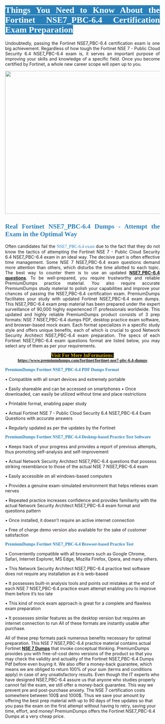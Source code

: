 <h1 style="text-align: justify;"><span style="color:#ffffff;"><span style="font-family:Georgia,serif;"><strong><span style="background-color:#2980b9;">Things You Need to Know About the Fortinet NSE7_PBC-6.4 Certification Exam Preparation</span></strong></span></span></h1>

<p style="text-align: justify;">Undoubtedly, passing the Fortinet NSE7_PBC-6.4 certification exam is one big achievement. Regardless of how tough the Fortinet NSE 7 - Public Cloud Security 6.4 NSE7_PBC-6.4 exam is, it serves an important purpose of improving your skills and knowledge of a specific field. Once you become certified by Fortinet, a whole new career scope will open up to you.</p>

<p style="text-align: center;"><a href="https://www.premiumdumps.com/fortinet/fortinet-nse7-pbc-6.4-dumps"><img alt="" src="https://i.imgur.com/KJGzbJ2.jpeg" style="width: 700px; height: 465px;" /></a></p>

<h2 style="text-align: justify;"><span style="color:#2980b9;"><span style="font-family:Georgia,serif;"><strong>Real Fortinet NSE7_PBC-6.4 Dumps - Attempt the Exam in the Optimal Way</strong></span></span></h2>

<p style="text-align: justify;">Often candidates fail the <span style="color:#2980b9;"><span style="font-family:Georgia,serif;">NSE7_PBC-6.4 exam<strong> </strong></span></span>due to the fact that they do not know the tactics of attempting the Fortinet NSE 7 - Public Cloud Security 6.4 NSE7_PBC-6.4 exam in an ideal way. The decisive part is often effective time management. Some NSE 7 NSE7_PBC-6.4 exam questions demand more attention than others, which disturbs the time allotted to each topic. The best way to counter them is to use an updated <strong><a href="https://www.premiumdumps.com/fortinet/fortinet-nse7-pbc-6.4-dumps">NSE7_PBC-6.4 questions</a></strong>. To be well-prepared, you require trustworthy and reliable PremiumDumps practice material. You also require accurate PremiumDumps study material to polish your capabilities and improve your chances of passing the NSE7_PBC-6.4 certification exam. PremiumDumps facilitates your study with updated Fortinet NSE7_PBC-6.4 exam dumps. This NSE7_PBC-6.4 exam prep material has been prepared under the expert surveillance of 90,000 highly experienced IT professionals worldwide. This updated and highly reliable PremiumDumps product consists of 3 prep formats: NSE 7 NSE7_PBC-6.4 dumps PDF, desktop practice exam software, and browser-based mock exam. Each format specializes in a specific study style and offers unique benefits, each of which is crucial to good Network Security Architect NSE7_PBC-6.4 exam preparation. The specs of each Fortinet NSE7_PBC-6.4 exam questions format are listed below, you may select any of them as per your requirements.</p>

<p style="text-align: center;"><span style="font-family:Georgia,serif;"><strong><span style="font-size:16px;"><span style="color:#f1c40f;"><span style="background-color:#000000;">Visit For More InFormations:</span></span></span> <a href="https://www.premiumdumps.com/fortinet/fortinet-nse7-pbc-6.4-dumps">https://www.premiumdumps.com/fortinet/fortinet-nse7-pbc-6.4-dumps</a></strong></span></p>

<p><span style="color:#2980b9;"><span style="font-family:Georgia,serif;"><strong><strong><strong>PremiumDumps Fortinet NSE7_PBC-6.4 PDF Dumps Format</strong></strong></strong></span></span></p>

<p>• Compatible with all smart devices and extremely portable</p>

<p>• Easily shareable and can be accessed on smartphones • Once downloaded, can easily be utilized without time and place restrictions</p>

<p>• Printable format, enabling paper study</p>

<p>• Actual Fortinet NSE 7 - Public Cloud Security 6.4 NSE7_PBC-6.4 Exam Questions with accurate answers</p>

<p>• Regularly updated as per the updates by the Fortinet</p>

<p><span style="color:#2980b9;"><span style="font-family:Georgia,serif;"><strong><strong><strong>PremiumDumps Fortinet NSE7_PBC-6.4 Desktop-based Practice Test Software</strong></strong></strong></span></span></p>

<p>• Keeps track of your progress and provides a report of previous attempts, thus promoting self-analysis and self-improvement</p>

<p>• Actual Network Security Architect NSE7_PBC-6.4 questions that possess striking resemblance to those of the actual NSE 7 NSE7_PBC-6.4 exam</p>

<p>• Easily accessible on all windows-based computers</p>

<p>• Provides a genuine exam-simulated environment that helps relieves exam nerves</p>

<p>• Repeated practice increases confidence and provides familiarity with the actual Network Security Architect NSE7_PBC-6.4 exam format and questions pattern</p>

<p>• Once installed, it doesn’t require an active internet connection</p>

<p>• Free of charge demo version also available for the sake of customer satisfaction</p>

<p><span style="color:#2980b9;"><span style="font-family:Georgia,serif;"><strong><strong><strong>PremiumDumps Fortinet NSE7_PBC-6.4 Browser-based Practice Test</strong></strong></strong></span></span></p>

<p>• Conveniently compatible with all browsers such as Google Chrome, Safari, Internet Explorer, MS Edge, Mozilla Firefox, Opera, and many others.</p>

<p>• This Network Security Architect NSE7_PBC-6.4 practice test software does not require any installation as it is web-based</p>

<p>• It possesses built-in analysis tools and points out mistakes at the end of each NSE 7 NSE7_PBC-6.4 practice exam attempt enabling you to improve them before it’s too late</p>

<p>• This kind of mock exam approach is great for a complete and flawless exam preparation</p>

<p>• It possesses similar features as the desktop version but requires an internet connection to run All of these formats are instantly usable after purchase.</p>

<p>All of these prep formats pack numerous benefits necessary for optimal preparation. This NSE 7 NSE7_PBC-6.4 practice material contains actual Fortinet <span style="color:#000000;"><strong><a href="https://www.premiumdumps.com/fortinet/nse-7-dumps">NSE 7 Dumps</a></strong></span> that invoke conceptual thinking. PremiumDumps provides you with free-of-cost demo versions of the product so that you may check the validity and actuality of the Fortinet NSE7_PBC-6.4 Dumps Pdf before even buying it. We also offer a money-back guarantee, which means we are obliged to return 100% of your sum (terms and conditions apply) in case of any unsatisfactory results. Even though the IT experts who have designed NSE7_PBC-6.4 assure us that anyone who studies properly cannot fail the exam, we still offer a money-back guarantee. This way we prevent pre and post-purchase anxiety. The NSE 7 certification costs somewhere between 100$ and 1000$. Thus we save your amount by offering the best prep material with up to 90 days of free updates so that you pass the exam on the first attempt without having to retry, saving your time, effort, and money! PremiumDumps offers the Fortinet NSE7_PBC-6.4 Dumps at a very cheap price.</p>
